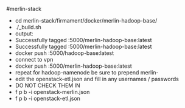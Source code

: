 #merlin-stack

- cd merlin-stack/firmament/docker/merlin-hadoop-base/
- ./_build.sh
- output:
- Successfully tagged <aws registry ip>:5000/merlin-hadoop-base:latest
- Successfully tagged <openstack registry ip>:5000/merlin-hadoop-base:latest
- docker push <aws registry ip>:5000/hadoop-base:latest
- connect to vpn
- docker push <openstack registry ip>:5000/merlin-hadoop-base:latest
- repeat for hadoop-namenode be sure to prepend merlin-
- edit the openstack-etl.json and fill in any usernames / passwords
- DO NOT CHECK THEM IN
- f p b -i openstack-merlin.json
- f p b -i openstack-etl.json
 
